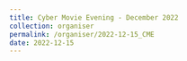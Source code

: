 ```yaml
---
title: Cyber Movie Evening - December 2022
collection: organiser
permalink: /organiser/2022-12-15_CME
date: 2022-12-15
---
```



